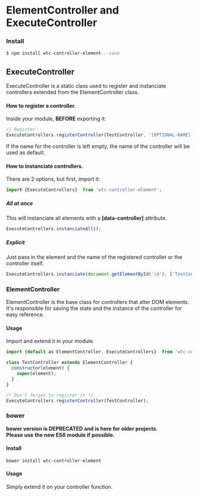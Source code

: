 # ElementController and ExecuteController
### Install
```sh
$ npm install wtc-controller-element --save
```
## ExecuteController
ExecuteController is a static class used to register and instanciate controllers extended from the ElementController class.

#### How to register a controller.
Inside your module, **BEFORE** exporting it:
```javascript
// Register
ExecuteControllers.registerController(TestController, '[OPTIONAL-NAME]');
```
If the name for the controller is left empty, the name of the controller will be used as default.

#### How to instanciate controllers.
There are 2 options, but first, import it:
```javascript
import {ExecuteControllers}  from 'wtc-controller-element';
```
##### All at once
This will instanciate all elements with a **[data-controller]** attribute.
```javascript
ExecuteControllers.instanciateAll();
```

##### Explicit
Just pass in the element and the name of the registered controller or the controller itself.
```javascript
ExecuteControllers.instanciate(document.getElementById('id'), ['TestController'|TestController]);
```

### ElementController
ElementController is the base class for controllers that alter DOM elements. It's responsible for saving the state and the instance of the controller for easy reference.

#### Usage
Import and extend it in your module.
```javascript
import {default as ElementController, ExecuteControllers}  from 'wtc-controller-element';

class TestController extends ElementController {
  constructor(element) {
    super(element);
  }
}

/* Don't forget to register it */
ExecuteControllers.registerController(TestController);
```

### bower
**bower version is DEPRECATED and is here for older projects.  
Please use the new ES6 module if possible.**
#### Install
```
bower install wtc-controller-element
```
#### Usage
Simply extend it on your controller function.
